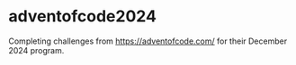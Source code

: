 # adventofcode2024
Completing challenges from https://adventofcode.com/ for their December 2024 program.
